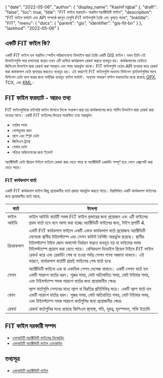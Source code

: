 {
  "date": "2022-05-06",
  "author": {
    "display_name": "Kashif Iqbal"
  },
  "draft": "false",
  "toc": true,
  "title": "FIT ফাইল ফরম্যাট- গারমিন অ্যাক্টিভিটি ফাইল",
  "description": "FIT ফাইল ফর্ম্যাট এবং API সম্পর্কে জানুন যেগুলি FIT ফাইলগুলি তৈরি এবং খুলতে পারে৷",
  "linktitle": "FIT",
  "menu": {
    "docs": {
      "parent": "gis",
      "identifier": "gis-fit-bn"
    }
  },
  "lastmod": "2022-05-06"
}

## একটি FIT ফাইল কি?

একটি FIT ফাইল হল গারমিন স্পোর্টস পরিধানযোগ্য ডিভাইস দ্বারা তৈরি একটি GIS ফাইল। যখন তিনি এই ডিভাইসগুলি পরে চলাফেরা করেন তখন এটি ব্যক্তির কার্যকলাপ রেকর্ড করতে ব্যবহৃত হয়। কার্যকলাপের ডেটাতে জিপিএস ডিভাইস দ্বারা রেকর্ড করা অবস্থান এবং সময় অন্তর্ভুক্ত থাকে। FIT ফাইলগুলি ওয়েব API ব্যবহার করে রেকর্ড করা কার্যকলাপ ডেটা স্থানান্তর করতেও ব্যবহৃত হয়। এই কারণেই FIT ফাইলগুলি অন্যান্য ফিটনেস প্ল্যাটফর্মগুলির সাথে ফিটনেস ডেটা ভাগ করার জন্য সর্বাধিক ব্যবহৃত ফাইল ফর্ম্যাট। অন্যান্য সাধারণ ফাইল ফরম্যাটের মধ্যে রয়েছে [GPX](/gis/gpx/), TCX, এবং [KML](/gis/kml/)।

## FIT ফাইল ফরম্যাট - আরও তথ্য

FIT ফাইলগুলিকে বাইনারি ফাইল হিসাবে ডিস্কে সংরক্ষণ করা হয় কার্যকলাপের জন্য গার্মিন ডিভাইস দ্বারা রেকর্ড করা তথ্যের সাথে। একটি FIT ফাইলের ভিতরে সংরক্ষিত তথ্য অন্তর্ভুক্ত:

 * তারিখ সময়
 * খেলাধুলার ধরন
 * ল্যাপ এবং স্প্লিট ডেটা
 * জিপিএস ট্র্যাক
 * সেন্সর ডেটা
 * সক্রিয় অধিবেশনের জন্য ইভেন্ট

অ্যাক্টিভিটি ডেটা রিয়েল টাইমে ফাইলে রেকর্ড করা যেতে পারে বা অ্যাক্টিভিটি রেকর্ডিং সম্পূর্ণ হয়ে গেলে এক্সপোর্ট করা যেতে পারে।

### FIT কার্যকলাপ বার্তা

একটি FIT কার্যকলাপ ফাইল কিছু প্রয়োজনীয় বার্তা প্রকার অন্তর্ভুক্ত করতে পারে। নিম্নলিখিত একটি কার্যকলাপ ফাইলের জন্য প্রয়োজনীয় বার্তা আছে.

|বার্তা|উদ্দেশ্য|
---|---|
|ফাইল আইডি | ফাইল আইডি বার্তাটি সমস্ত FIT ফাইল প্রকারের জন্য প্রয়োজন এবং এটি ফাইলের প্রথম বার্তা হবে বলে আশা করা হচ্ছে৷ অ্যাক্টিভিটি ফাইলের জন্য, টাইপ প্রপার্টি 4.| সেট করা উচিত
|ক্রিয়াকলাপ | একটি FIT কার্যকলাপ ফাইলে একটি একক কার্যকলাপ বার্তা প্রয়োজন৷ অ্যাক্টিভিটি মেসেজে স্থানীয় টাইমস্ট্যাম্প এবং সেশন কাউন্ট বৈশিষ্ট্য অন্তর্ভুক্ত রয়েছে। স্থানীয় টাইমস্ট্যাম্প টাইম জোন অফসেট নির্ধারণ করতে ব্যবহৃত হয় যা ফাইলের সমস্ত টাইমস্ট্যাম্পে প্রয়োগ করা যেতে পারে। বেশিরভাগ ডিভাইস রিয়েল টাইমে FIT ফাইল রেকর্ড করে এবং রেকর্ডিং শেষ না হওয়া পর্যন্ত সেশন গণনা অজানা থাকবে। এই কারণে, কার্যকলাপ বার্তাটি প্রায়ই ফাইলের শেষ বার্তা হবে৷|
|সেশন | অ্যাক্টিভিটি ফাইলে এক বা একাধিক সেশন মেসেজ থাকবে। একটি সেশন বার্তা হল একটি সারাংশ বার্তার ধরন। শুরুর সময়, মোট অতিবাহিত সময়, মোট টাইমার সময়, এবং টাইমস্ট্যাম্প সমস্ত সারাংশ বার্তার জন্য প্রয়োজনীয় ক্ষেত্র৷|
|কোল | ল্যাপ বার্তাগুলি সেশনের মধ্যে ল্যাপ বা বিরতির প্রতিনিধিত্ব করে। একটি ল্যাপ বার্তা হল একটি সারাংশ বার্তার ধরন। শুরুর সময়, মোট অতিবাহিত সময়, মোট টাইমার সময়, এবং টাইমস্ট্যাম্প সমস্ত সারাংশ বার্তাগুলির জন্য প্রয়োজনীয় ক্ষেত্র৷|
|রেকর্ড| রেকর্ড বার্তাগুলির মধ্যে রয়েছে জিপিএস স্থানাঙ্ক, গতি, দূরত্ব, হৃদস্পন্দন, শক্তি ইত্যাদি

## FIT ফাইল দরকারী সম্পদ

 * [এফআইটি অ্যাক্টিভিটি ফাইলের ডিকোডিং](https://developer.garmin.com/fit/cookbook/decoding-activity-files/)
 * [এফআইটি অ্যাক্টিভিটি ফাইল এনকোডিং](https://developer.garmin.com/fit/cookbook/encoding-activity-files/)
 
## তথ্যসূত্র ##

* [এফআইটি অ্যাক্টিভিটি ফাইল](https://developer.garmin.com/fit/file-types/activity/)


